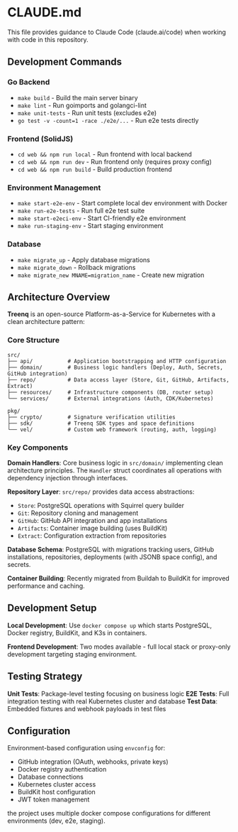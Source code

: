 # CLAUDE.md

This file provides guidance to Claude Code (claude.ai/code) when working with code in this repository.

## Development Commands

### Go Backend

- `make build` - Build the main server binary
- `make lint` - Run goimports and golangci-lint
- `make unit-tests` - Run unit tests (excludes e2e)
- `go test -v -count=1 -race ./e2e/...` - Run e2e tests directly

### Frontend (SolidJS)

- `cd web && npm run local` - Run frontend with local backend
- `cd web && npm run dev` - Run frontend only (requires proxy config)
- `cd web && npm run build` - Build production frontend

### Environment Management

- `make start-e2e-env` - Start complete local dev environment with Docker
- `make run-e2e-tests` - Run full e2e test suite
- `make start-e2eci-env` - Start CI-friendly e2e environment
- `make run-staging-env` - Start staging environment

### Database

- `make migrate_up` - Apply database migrations
- `make migrate_down` - Rollback migrations
- `make migrate_new MNAME=migration_name` - Create new migration

## Architecture Overview

**Treenq** is an open-source Platform-as-a-Service for Kubernetes with a clean architecture pattern:

### Core Structure

```
src/
├── api/           # Application bootstrapping and HTTP configuration
├── domain/        # Business logic handlers (Deploy, Auth, Secrets, GitHub integration)
├── repo/          # Data access layer (Store, Git, GitHub, Artifacts, Extract)
├── resources/     # Infrastructure components (DB, router setup)
└── services/      # External integrations (Auth, CDK/Kubernetes)

pkg/
├── crypto/        # Signature verification utilities
├── sdk/           # Treenq SDK types and space definitions
└── vel/           # Custom web framework (routing, auth, logging)
```

### Key Components

**Domain Handlers**: Core business logic in `src/domain/` implementing clean architecture principles. The `Handler` struct coordinates all operations with dependency injection through interfaces.

**Repository Layer**: `src/repo/` provides data access abstractions:

- `Store`: PostgreSQL operations with Squirrel query builder
- `Git`: Repository cloning and management
- `GitHub`: GitHub API integration and app installations
- `Artifacts`: Container image building (uses BuildKit)
- `Extract`: Configuration extraction from repositories

**Database Schema**: PostgreSQL with migrations tracking users, GitHub installations, repositories, deployments (with JSONB space config), and secrets.

**Container Building**: Recently migrated from Buildah to BuildKit for improved performance and caching.

## Development Setup

**Local Development**: Use `docker compose up` which starts PostgreSQL, Docker registry, BuildKit, and K3s in containers.

**Frontend Development**: Two modes available - full local stack or proxy-only development targeting staging environment.

## Testing Strategy

**Unit Tests**: Package-level testing focusing on business logic
**E2E Tests**: Full integration testing with real Kubernetes cluster and database
**Test Data**: Embedded fixtures and webhook payloads in test files

## Configuration

Environment-based configuration using `envconfig` for:

- GitHub integration (OAuth, webhooks, private keys)
- Docker registry authentication
- Database connections
- Kubernetes cluster access
- BuildKit host configuration
- JWT token management

the project uses multiple docker compose configurations for different environments (dev, e2e, staging).
